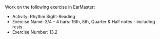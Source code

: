 Work on the following exercise in EarMaster:
- Activity: Rhythm Sight-Reading
- Exercise Name: 3/4 - 4 bars: 16th, 8th, Quarter & Half notes - including rests
- Exercise Number: 13.2
